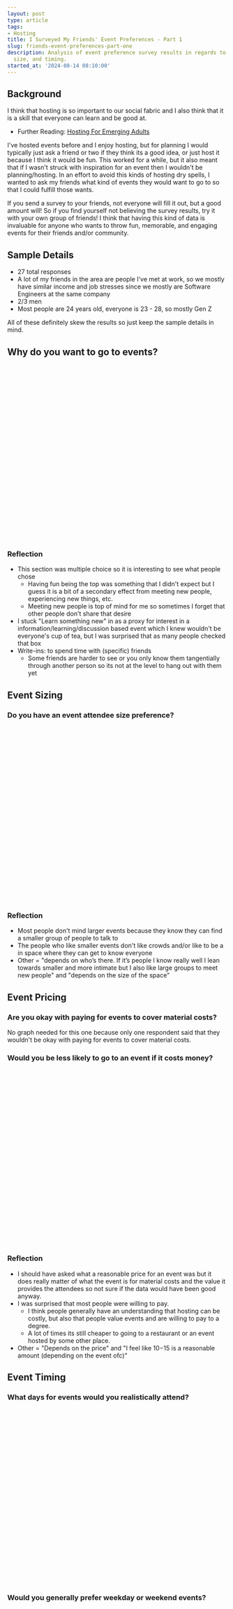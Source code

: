 ```yaml
---
layout: post
type: article
tags:
- Hosting
title: I Surveyed My Friends' Event Preferences - Part 1
slug: friends-event-preferences-part-one
description: Analysis of event preference survey results in regards to event pricing,
  size, and timing.
started_at: '2024-08-14 08:10:00'
---
```


## Background

I think that hosting is so important to our social fabric and I also think that it is a skill that everyone can learn and be good at.
* Further Reading: [Hosting For Emerging Adults](/anthologies/hosting-for-emerging-adults)

I've hosted events before and I enjoy hosting, but for planning I would typically just ask a friend or two if they think its a good idea, or just host it because I think it would be fun. This worked for a while, but it also meant that if I wasn't struck with inspiration for an event then I wouldn't be planning/hosting. In an effort to avoid this kinds of hosting dry spells, I wanted to ask my friends what kind of events they would want to go to so that I could fulfill those wants.

If you send a survey to your friends, not everyone will fill it out, but a good amount will! So if you find yourself not believing the survey results, try it with your own group of friends! I think that having this kind of data is invaluable for anyone who wants to throw fun, memorable, and engaging events for their friends and/or community.

## Sample Details

* 27 total responses
* A lot of my friends in the area are people I've met at work, so we mostly have similar income and job stresses since we mostly are Software Engineers at the same company
* 2/3 men
* Most people are 24 years old, everyone is 23 - 28, so mostly Gen Z

All of these definitely skew the results so just keep the sample details in mind.

## Why do you want to go to events?

<div id="whyGoToEvents" style="max-width: 800px; height: 400px; margin-right: auto; margin-left: auto;"></div>

### Reflection

* This section was multiple choice so it is interesting to see what people chose 
    * Having fun being the top was something that I didn't expect but I guess it is a bit of a secondary effect from meeting new people, experiencing new things, etc.
    * Meeting new people is top of mind for me so sometimes I forget that other people don't share that desire
* I stuck "Learn something new" in as a proxy for interest in a information/learning/discussion based event which I knew wouldn't be everyone's cup of tea, but I was surprised that as many people checked that box
* Write-ins: to spend time with (specific) friends
    * Some friends are harder to see or you only know them tangentially through another person so its not at the level to hang out with them yet

## Event Sizing

### Do you have an event attendee size preference?

<div id="eventSizing" style="height: 400px;"></div>

### Reflection

* Most people don't mind larger events because they know they can find a smaller group of people to talk to
* The people who like smaller events don't like crowds and/or like to be a in space where they can get to know everyone
* Other = "depends on who’s there. If it’s people I know really well I lean towards smaller and more intimate but I also like large groups to meet new people" and "depends on the size of the space"

## Event Pricing

### Are you okay with paying for events to cover material costs?

No graph needed for this one because only one respondent said that they wouldn't be okay with paying for events to cover material costs.

### Would you be less likely to go to an event if it costs money?

<div id="costAffectingAttendance" style="max-width: 800px; height: 400px; margin-right: auto; margin-left: auto;"></div>

### Reflection

* I should have asked what a reasonable price for an event was but it does really matter of what the event is for material costs and the value it provides the attendees so not sure if the data would have been good anyway.
* I was surprised that most people were willing to pay.
    * I think people generally have an understanding that hosting can be costly, but also that people value events and are willing to pay to a degree.
    * A lot of times its still cheaper to going to a restaurant or an event hosted by some other place.
* Other = "Depends on the price" and "I feel like $10-$15 is a reasonable amount (depending on the event ofc)"

## Event Timing

### What days for events would you realistically attend?

<div id="dayAttendance" style="max-width: 800px; height: 400px; margin-right: auto; margin-left: auto;"></div>

### Would you generally prefer weekday or weekend events?

<div id="weekdayEndAttendance" style="height: 400px;"></div>

### What is the earliest weekday start time for an event that you find acceptable?

<div id="earliestWeekdayStart" style="max-width: 800px; height: 400px; margin-right: auto; margin-left: auto;"></div>

### What is the latest weekday end time for an event that you find acceptable?

<div id="latestWeekdayEnd" style="max-width: 800px; height: 400px; margin-right: auto; margin-left: auto;"></div>

### What is the earliest weekend start time for an event that you find acceptable?

<div id="earliestWeekendStart" style="max-width: 800px; height: 400px; margin-right: auto; margin-left: auto;"></div>

### What is the latest weekend end time for an event that you find acceptable?

<div id="latestWeekendEnd" style="max-width: 800px; height: 400px; margin-right: auto; margin-left: auto;"></div>

### Reflection

* I thought it was interesting that no one preferred solely weekday events, but it wasn't really all that surprising. I was however surprised how many people were open to weekday events.
* I don't really consider Friday a part of the weekend, but it makes sense why someone would want to do an event after work when they don't have work the next day.
    * For many it’s a work from home day so they might want to get out of the house.
* The times of week day events didn’t really surprise me.
* I should’ve asked for event length but it doesn’t really matter to me because one of my house rules is that you can come and leave whenever.
* Event times end times are definitely related to bed times and event start times are probably related to meal times, i.e. dinner for weekdays.

<script src="https://unpkg.com/rough-viz@2.0.5" defer></script>
<script>
    const fillColor = "#467537";

    window.addEventListener('DOMContentLoaded', () => {
        new roughViz.BarH({
            element: "#whyGoToEvents",
            title: "",
            data: {
                labels: [
                    "Have fun",
                    "Meet new people",
                    "Experience new things",
                    "Learn something new",
                    "Have interesting conversations",
                    "Get out of the house"
                ],
                values: [
                    19 + 7,
                    13 + 4,
                    12 + 7,
                    11 + 5,
                    13 + 5,
                    15 + 6
                ]
            },
            margin: { top: 50, left: 200, right: 50, bottom: 50 },
            fillStyle: "solid",
            roughness: 2,
            color: fillColor
        });

        new roughViz.BarH({
            element: "#eventSizing",
            title: "",
            data: {
                labels: [
                    "Doesn't matter",
                    "Small (8-)",
                    "Large (8+)",
                    "Other"
                ],
                values: [
                    15,
                    9,
                    1,
                    2
                ]
            },
            margin: { top: 50, left: 150, right: 50, bottom: 50 },
            fillStyle: "solid",
            roughness: 2,
            color: fillColor
        });

        new roughViz.BarH({
            element: "#costAffectingAttendance",
            title: "",
            data: {
                labels: [
                    "Significantly less likely",
                    "Slightly less likely",
                    "Maybe",
                    "Only a little",
                    "Wouldn't affect my decision",
                    "Other"
                ],
                values: [
                    2 + 0,
                    1 + 2,
                    1 + 0,
                    7 + 4,
                    7 + 1,
                    2 + 0
                ]
            },
            margin: { top: 50, left: 200, right: 50, bottom: 50 },
            fillStyle: "solid",
            roughness: 2,
            color: fillColor
        });

        new roughViz.BarH({
            element: "#dayAttendance",
            title: "",
            data: {
                labels: [
                    "Monday",
                    "Tuesday",
                    "Wednesday",
                    "Thursday",
                    "Friday",
                    "Saturday",
                    "Sunday",
                ],
                values: [
                    9 + 1,
                    10 + 2,
                    11 + 1,
                    13 + 3,
                    18 + 7,
                    19 + 7,
                    14 + 5
                ]
            },
            margin: { top: 50, left: 100, right: 50, bottom: 50 },
            fillStyle: "solid",
            roughness: 2,
            color: fillColor
        });

        new roughViz.BarH({
            element: "#weekdayEndAttendance",
            title: "",
            data: {
                labels: [
                    "Weekday",
                    "Prefer weekday, but weekend is fine",
                    "Weekend",
                    "Prefer weekend, but weekday is fine",
                    "Either is fine"
                ],
                values: [
                    0 + 0,
                    4 + 1,
                    1 + 1,
                    6 + 4,
                    9 + 1
                ]
            },
            margin: { top: 50, left: 250, right: 50, bottom: 50 },
            fillStyle: "solid",
            roughness: 2,
            color: fillColor
        });

        new roughViz.BarH({
            element: "#earliestWeekdayStart",
            title: "",
            data: {
                labels: [
                    "12:00-12:30am",
                    "3:00-3:30pm",
                    "5:00-5:30pm",
                    "6:00-6:30pm",
                    "7:00-7:30pm"
                ],
                values: [
                    1 + 0,
                    0 + 1,
                    6 + 2,
                    10 + 4,
                    3 + 0
                ]
            },
            margin: { top: 50, left: 150, right: 50, bottom: 50 },
            fillStyle: "solid",
            roughness: 2,
            color: fillColor
        });

        new roughViz.BarH({
            element: "#latestWeekdayEnd",
            title: "",
            data: {
                labels: [
                    "8:00-8:30pm",
                    "9:00-9:30pm",
                    "10:00-10:45pm",
                    "11:00-11:30pm",
                    "12:00-12:30am"
                ],
                values: [
                    3 + 0,
                    2 + 1,
                    5 + 4,
                    6 + 0,
                    4 + 2,
                ]
            },
            margin: { top: 50, left: 150, right: 50, bottom: 50 },
            fillStyle: "solid",
            roughness: 2,
            color: fillColor
        });

        new roughViz.BarH({
            element: "#earliestWeekendStart",
            title: "",
            data: {
                labels: [
                    "12:00-12:30am",
                    "8:00-8:30am",
                    "9:00-9:30am",
                    "10:00-10:30am",
                    "11:00-11:30am",
                    "12:00-12:30pm",
                    "1:00-1:30pm",
                    "2:00-2:30pm",
                ],
                values: [
                    1 + 0,
                    3 + 0,
                    1 + 1,
                    3 + 4,
                    6 + 1,
                    2 + 1,
                    3 + 0,
                    1 + 0
                ]
            },
            margin: { top: 50, left: 150, right: 50, bottom: 50 },
            fillStyle: "solid",
            roughness: 2,
            color: fillColor
        });

        new roughViz.BarH({
            element: "#latestWeekendEnd",
            title: "",
            data: {
                labels: [
                    "8:00-8:30pm",
                    "9:00-9:30pm",
                    "10:00-10:45pm",
                    "11:00-11:59pm",
                    "12:00-12:30am",
                    "1:00-1:30am",
                    "2:00-2:30am",
                    "3:00-3:30am",
                ],
                values: [
                    1 + 0,
                    1 + 0,
                    1 + 0,
                    3 + 1,
                    8 + 2,
                    3 + 1,
                    3 + 2,
                    0 + 1
                ]
            },
            margin: { top: 50, left: 150, right: 50, bottom: 50 },
            fillStyle: "solid",
            roughness: 2,
            color: fillColor
        });
    });
</script>